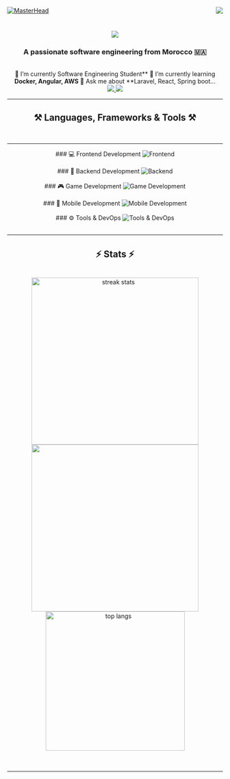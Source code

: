 [![MasterHead](https://firebasestorage.googleapis.com/v0/b/flexi-coding.appspot.com/o/dempgi7-520f8d5f-63d4-4453-8822-dbc149ae27f8.gif?alt=media&token=91c0c7b2-93c3-4029-b011-1a8703c5730d)](https://rishavchanda.io)                    <img               align="right"                  src="https://visitor-badge.laobi.icu/badge?page_id=salesp07.salesp07"           />               <h1           align="center">                <img          src="https://readme-typing-svg.herokuapp.com/?              font=Righteous&size=35&center=true&vCenter=true&width=500&height=70&duration=4000&lines=Hi+There!+👋;+I'm+Hodaifa+Echffani!;"                />          </h1>                  <h3       align="center">           A              passionate             software         engineering               from      Morocco       🇲🇦</h3>                    <br/>          <div      align="center">          🔭      I’m                  currently      Software      Engineering                 Student**             🌱       I’m               currently                learning               **Docker,       Angular,         AWS**                   💬      Ask     me          about               **Laravel,                  React,              Spring               boot...            </div>               <div         align="center">                   <a           href="mailto:echffani.hodaifa@gmail.com">         <img       src="https://img.shields.io/badge/Gmail-333333?style=for-the-badge&logo=gmail&logoColor=red"     />         </a>         <a             href="https://www.linkedin.com/in/hodaifa-echffani-297b7b284/"           target="_blank">                <img         src="https://img.shields.io/badge/LinkedIn-0077B5?style=for-the-badge&logo=linkedin&logoColor=white"              target="_blank"           />                    </a>           </div>     <hr/>                   <h2     align="center">⚒️                  Languages,      Frameworks                  &             Tools              ⚒️</h2>                  <br/>         <hr/>        <div        align="center">         ###                 💻         Frontend           Development          <img                src="https://skillicons.dev/icons?i=react,angular,html,css,tailwind,bootstrap,mui,figma,git,vscode"               alt="Frontend"               />          <br/><br/>        ###           🔧                  Backend           Development          <img       src="https://skillicons.dev/icons?i=nodejs,express,python,flask,php,laravel,mysql,postgres,firebase,mongodb,oracle,spring               boot"        alt="Backend"            />         <br/><br/>               ###     🎮                Game     Development               <img                 src="https://skillicons.dev/icons?i=unity,java,c"          alt="Game               Development"           />                    <br/><br/>               ###            📱              Mobile       Development      <img                  src="https://skillicons.dev/icons?i=androidstudio,react,flutter"                 alt="Mobile       Development"      />       <br/><br/>     ###         ⚙️       Tools      &            DevOps                   <img           src="https://skillicons.dev/icons?i=docker,jenkins,github,matlab"                 alt="Tools          &               DevOps"          />      <br/>      </div>             <br/>              <hr/>                 <h2                   align="center">⚡             Stats              ⚡</h2>               <br>                <div                 align=center>                  <img       width=390     src="https://github-readme-streak-stats-salesp07.vercel.app/?user=hodaifa-ech&count_private=true&theme=react&border_radius=10"        alt="streak                    stats"/>        <img                  width=390               src="https://github-readme-stats.vercel.app/api?username=hodaifa-ech&theme=react&hide_border=false&include_all_commits=false&count_private=true"/>         <br/>                 <img           width=325           align="center"       src="https://github-readme-stats-salesp07.vercel.app/api/top-langs/?username=hodaifa-ech&hide=HTML&langs_count=8&layout=compact&theme=react&border_radius=10&size_weight=0.5&count_weight=0.5&exclude_repo=github-readme-stats"      alt="top                langs"               />     </div>                  <br/><br/>                    <hr/>                 <br/>                  <br/>                